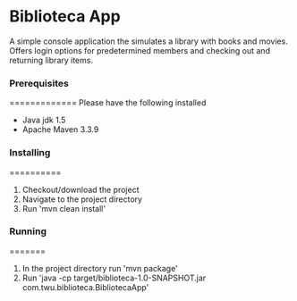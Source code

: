 # Biblioteca App

A simple console application the simulates a library with books and movies.
Offers login options for predetermined members and checking out and returning library items.

### Prerequisites
=============
Please have the following installed
* Java jdk 1.5
* Apache Maven 3.3.9

### Installing
==========
1. Checkout/download the project
2. Navigate to the project directory
3. Run 'mvn clean install'

### Running
=======
1. In the project directory run 'mvn package'
2. Run 'java -cp target/biblioteca-1.0-SNAPSHOT.jar com.twu.biblioteca.BibliotecaApp'

